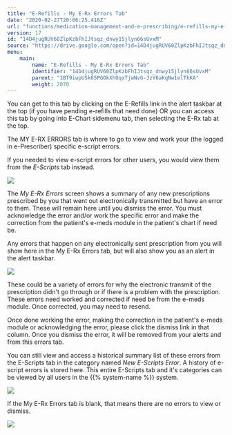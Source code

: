 ```yaml
---
title: "E-Refills - My E-Rx Errors Tab"
date: "2020-02-27T20:06:25.416Z"
url: "functions/medication-management-and-e-prescribing/e-refills-my-e-rx-errors-tab.html"
version: 17
id: "14D4jugRUV60ZlpKzbFhIJtsqz_dnwy15jlyn66sUvxM"
source: "https://drive.google.com/open?id=14D4jugRUV60ZlpKzbFhIJtsqz_dnwy15jlyn66sUvxM"
menu:
    main:
        name: "E-Refills - My E-Rx Errors Tab"
        identifier: "14D4jugRUV60ZlpKzbFhIJtsqz_dnwy15jlyn66sUvxM"
        parent: "1BT9iwpUSk65PGOkXhOqxTjwNvG-JzY6aKqNw1elTkKA"
        weight: 2070
---
```

You can get to this tab by clicking on the E-Refills link in the alert taskbar at the top (if you have pending e-refills that need done) OR you can access this tab by going into E-Chart sidemenu tab, then selecting the E-Rx tab at the top.

The MY E-RX ERRORS tab is where to go to view and work your (the logged in e-Prescriber) specific e-script errors.

If you needed to view e-script errors for other users, you would view them from the *E-Scripts* tab instead.

![](e-refills-my-e-rx-errors-tab.images/image1.png)

The *My E-Rx Errors* screen shows a summary of any new prescriptions prescribed by you that went out electronically transmitted but have an error to them. These will remain here until you dismiss the error. You must acknowledge the error and/or work the specific error and make the correction from the patient's e-meds module in the patient's chart if need be.

Any errors that happen on any electronically sent prescription from you will show here in the My E-Rx Errors tab, but will also show you as an alert in the alert taskbar.

![](e-refills-my-e-rx-errors-tab.images/image2.png)

These could be a variety of errors for why the electronic transmit of the prescription didn't go through or if there is a problem with the prescription. These errors need worked and corrected if need be from the e-meds module. Once corrected, you may need to resend.

Once done working the error, making the correction in the patient's e-meds module or acknowledging the error, please click the dismiss link in that column. Once you dismiss the error, it will be removed from your alerts and from this errors tab.

You can still view and access a historical summary list of these errors from the E-Scripts tab in the category named *New E-Scripts Error*. A history of e-script errors is stored here. This entire E-Scripts tab and it's categories can be viewed by all users in the {{% system-name %}} system.

![](e-refills-my-e-rx-errors-tab.images/image3.png)

If the My E-Rx Errors tab is blank, that means there are no errors to view or dismiss.

![](https://lh5.googleusercontent.com/PtzNiAZ3Srd3T46wN1u6xGRuDZ9Jw6PC7iwKFYZPi2aWWFhIDsC6bq8U3oGO8NmXp9wUIAOuUitN6C6g00XpuIs0yPYWuOGqHlCy6HFqJvaxqG0l12nucPgqqhxjXx-IVUqX9QNZCIWxchCg7Q)

